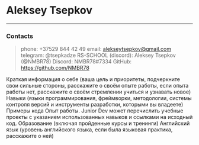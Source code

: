 # Aleksey Tsepkov
---
### Contacts
> phone: +37529 844 42 49
> email: alekseytsepkov@gmail.com
> telegram: @tsepkadze
> RS-SCHOOL (discord): Aleksey Tsepkov (@NMBR78)
> Discord: NMBR78#7334
> GitHub: https://github.com/NMBR78

Краткая информация о себе (ваша цель и приоритеты, подчеркните свои сильные стороны, расскажите о своём опыте работы, если опыта работы нет, расскажите о своём стремлении учиться и узнавать новое)
Навыки (языки программирования, фреймворки, методологии, системы контроля версий и инструменты разработки, которыми вы владеете)
Примеры кода
Опыт работы. Junior Dev может перечислить учебные проекты с указанием использованных навыков и ссылками на исходный код.
Образование (включая пройденные курсы и тренинги)
Английский язык (уровень английского языка, если была языковая практика, расскажите о ней)